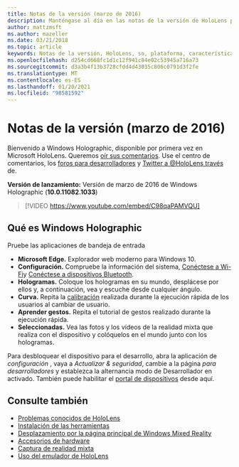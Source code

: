 ```yaml
---
title: Notas de la versión (marzo de 2016)
description: Manténgase al día en las notas de la versión de HoloLens para el lanzamiento de HoloLens y Windows Holographic.
author: mattzmsft
ms.author: mazeller
ms.date: 03/21/2018
ms.topic: article
keywords: Notas de la versión, HoloLens, so, plataforma, características, compilación, Inicio
ms.openlocfilehash: d254cd668fc1d1c12f941c84e02c53945a716a73
ms.sourcegitcommit: d3a3b4f13b3728cfdd4d43035c806c0791d3f2fe
ms.translationtype: MT
ms.contentlocale: es-ES
ms.lasthandoff: 01/20/2021
ms.locfileid: "98581592"
---
```

# <a name="release-notes---march-2016"></a>Notas de la versión (marzo de 2016)

Bienvenido a Windows Holographic, disponible por primera vez en Microsoft HoloLens. Queremos [oír sus comentarios](/windows/mixed-reality/give-us-feedback). Use el centro de comentarios, los [foros para desarrolladores](https://forums.hololens.com) y [Twitter a @HoloLens través ](https://twitter.com/hololens)de.

**Versión de lanzamiento:** Versión de marzo de 2016 de Windows Holographic (**10.0.11082.1033**)

>[!VIDEO https://www.youtube.com/embed/C98qaPAMVQU]

## <a name="whats-in-windows-holographic"></a>Qué es Windows Holographic

Pruebe las aplicaciones de bandeja de entrada
* **Microsoft Edge.** Explorador web moderno para Windows 10.
* **Configuración.** Compruebe la información del sistema, [Conéctese a Wi-Fi](/windows/mixed-reality/connecting-to-wi-fi-on-hololens)y [Conéctese a dispositivos Bluetooth](/windows/mixed-reality/discover/hardware-accessories).
* **Hologramas.** Coloque los hologramas en su mundo, desplácese por ellos y, a continuación, vea y escuche desde cualquier ángulo.
* **Curva.** Repita la [calibración](/windows/mixed-reality/calibration) realizada durante la ejecución rápida de los usuarios al cambiar de usuario.
* **Aprender gestos.** Repita el tutorial de gestos realizado durante la ejecución rápida.
* **Seleccionadas.** Vea las fotos y los vídeos de la realidad mixta que realiza con el dispositivo y colóquelos en el mundo junto con los hologramas.

Para desbloquear el dispositivo para el desarrollo, abra la aplicación de *configuración* , vaya a *Actualizar & seguridad*, cambie a la página *para desarrolladores* y establezca la alternancia modo de Desarrollador en activado. También puede habilitar el [portal de dispositivos](/windows/mixed-reality/develop/platform-capabilities-and-apis/using-the-windows-device-portal) desde aquí.

## <a name="see-also"></a>Consulte también
* [Problemas conocidos de HoloLens](/windows/mixed-reality/hololens-known-issues)
* [Instalación de las herramientas](/windows/mixed-reality/develop/install-the-tools)
* [Desplazamiento por la página principal de Windows Mixed Reality](/windows/mixed-reality/discover/navigating-the-windows-mixed-reality-home)
* [Accesorios de hardware](/windows/mixed-reality/discover/hardware-accessories)
* [Captura de realidad mixta](/windows/mixed-reality/mixed-reality-capture)
* [Uso del emulador de HoloLens](/windows/mixed-reality/develop/platform-capabilities-and-apis/using-the-hololens-emulator)